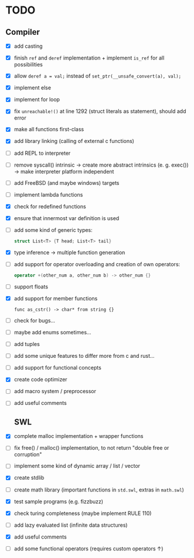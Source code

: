 # TODO

## Compiler

<!-- - [ ] IMPORTANT -- FIX ORDER OF STRUCT FIELDS!!! -- IMPORTANT -->

- [x] add casting

- [x] finish `ref` and `deref` implementation + implement `is_ref` for all possibilities

- [x] allow `deref a = val;` instead of `set_ptr(__unsafe_convert(a), val);`

- [x] implement else

- [x] implement for loop

- [x] fix `unreachable!()` at line 1292 (struct literals as statement), should add error

- [x] make all functions first-class

- [x] add library linking (calling of external c functions)

- [ ] add REPL to interpreter

- [ ] remove syscall() intrinsic -> create more abstract intrinsics (e. g. exec()) -> make interpreter platform independent

- [ ] add FreeBSD (and maybe windows) targets

- [ ] implement lambda functions

- [x] check for redefined functions

- [x] ensure that innermost var definition is used

- [ ] add some kind of generic types:
  
  ```rust
  struct List<T> {T head; List<T> tail}
  ```

- [x] type inference -> multiple function generation 

- [ ] add support for operator overloading and creation of own operators:
  
  ```cpp
  operator +(other_num a, other_num b) -> other_num {}
  ```

- [ ] support floats

- [x] add support for member functions
  
  ```swl
  func as_cstr() -> char* from string {}
  ```

- [ ] check for bugs...

- [ ] maybe add enums sometimes...

- [ ] add tuples

- [ ] add some unique features to differ more from c and rust...

- [ ] add support for functional concepts

- [x] create code optimizer

- [ ] add macro system / preprocessor

- [ ] add useful comments
  
  ## SWL

- [x] complete malloc implementation + wrapper functions

- [ ] fix free() / malloc() implementation, to not return "double free or corruption"

- [ ] implement some kind of dynamic array / list / vector

- [x] create stdlib

- [ ] create math library (important functions in `std.swl`, extras in `math.swl`)

- [x] test sample programs (e.g. fizzbuzz)

- [x] check turing completeness (maybe implement RULE 110)

- [ ] add lazy evaluated list (infinite data structures)

- [x] add useful comments

- [ ] add some functional operators (requires custom operators ↑)
